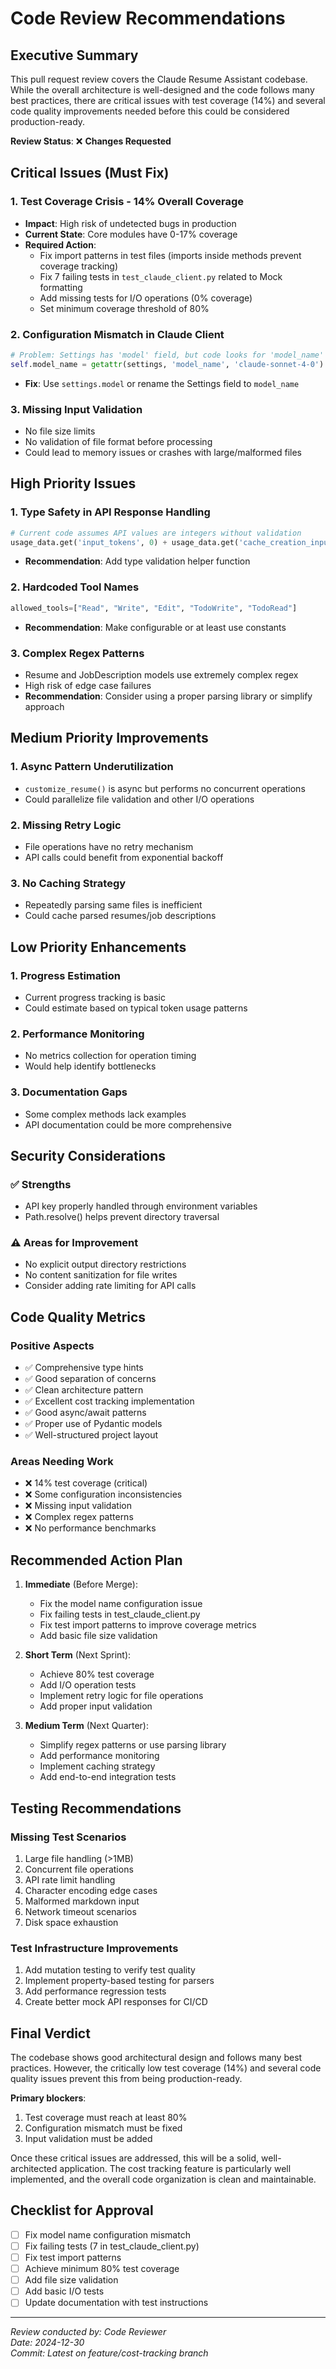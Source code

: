 # Code Review Recommendations

## Executive Summary

This pull request review covers the Claude Resume Assistant codebase. While the overall architecture is well-designed and the code follows many best practices, there are critical issues with test coverage (14%) and several code quality improvements needed before this could be considered production-ready.

**Review Status**: ❌ **Changes Requested**

## Critical Issues (Must Fix)

### 1. Test Coverage Crisis - 14% Overall Coverage
- **Impact**: High risk of undetected bugs in production
- **Current State**: Core modules have 0-17% coverage
- **Required Action**:
  - Fix import patterns in test files (imports inside methods prevent coverage tracking)
  - Fix 7 failing tests in `test_claude_client.py` related to Mock formatting
  - Add missing tests for I/O operations (0% coverage)
  - Set minimum coverage threshold of 80%

### 2. Configuration Mismatch in Claude Client
```python
# Problem: Settings has 'model' field, but code looks for 'model_name'
self.model_name = getattr(settings, 'model_name', 'claude-sonnet-4-0')
```
- **Fix**: Use `settings.model` or rename the Settings field to `model_name`

### 3. Missing Input Validation
- No file size limits
- No validation of file format before processing
- Could lead to memory issues or crashes with large/malformed files

## High Priority Issues

### 1. Type Safety in API Response Handling
```python
# Current code assumes API values are integers without validation
usage_data.get('input_tokens', 0) + usage_data.get('cache_creation_input_tokens', 0)
```
- **Recommendation**: Add type validation helper function

### 2. Hardcoded Tool Names
```python
allowed_tools=["Read", "Write", "Edit", "TodoWrite", "TodoRead"]
```
- **Recommendation**: Make configurable or at least use constants

### 3. Complex Regex Patterns
- Resume and JobDescription models use extremely complex regex
- High risk of edge case failures
- **Recommendation**: Consider using a proper parsing library or simplify approach

## Medium Priority Improvements

### 1. Async Pattern Underutilization
- `customize_resume()` is async but performs no concurrent operations
- Could parallelize file validation and other I/O operations

### 2. Missing Retry Logic
- File operations have no retry mechanism
- API calls could benefit from exponential backoff

### 3. No Caching Strategy
- Repeatedly parsing same files is inefficient
- Could cache parsed resumes/job descriptions

## Low Priority Enhancements

### 1. Progress Estimation
- Current progress tracking is basic
- Could estimate based on typical token usage patterns

### 2. Performance Monitoring
- No metrics collection for operation timing
- Would help identify bottlenecks

### 3. Documentation Gaps
- Some complex methods lack examples
- API documentation could be more comprehensive

## Security Considerations

### ✅ Strengths
- API key properly handled through environment variables
- Path.resolve() helps prevent directory traversal

### ⚠️  Areas for Improvement
- No explicit output directory restrictions
- No content sanitization for file writes
- Consider adding rate limiting for API calls

## Code Quality Metrics

### Positive Aspects
- ✅ Comprehensive type hints
- ✅ Good separation of concerns
- ✅ Clean architecture pattern
- ✅ Excellent cost tracking implementation
- ✅ Good async/await patterns
- ✅ Proper use of Pydantic models
- ✅ Well-structured project layout

### Areas Needing Work
- ❌ 14% test coverage (critical)
- ❌ Some configuration inconsistencies
- ❌ Missing input validation
- ❌ Complex regex patterns
- ❌ No performance benchmarks

## Recommended Action Plan

1. **Immediate** (Before Merge):
   - Fix the model name configuration issue
   - Fix failing tests in test_claude_client.py
   - Fix test import patterns to improve coverage metrics
   - Add basic file size validation

2. **Short Term** (Next Sprint):
   - Achieve 80% test coverage
   - Add I/O operation tests
   - Implement retry logic for file operations
   - Add proper input validation

3. **Medium Term** (Next Quarter):
   - Simplify regex patterns or use parsing library
   - Add performance monitoring
   - Implement caching strategy
   - Add end-to-end integration tests

## Testing Recommendations

### Missing Test Scenarios
1. Large file handling (>1MB)
2. Concurrent file operations
3. API rate limit handling
4. Character encoding edge cases
5. Malformed markdown input
6. Network timeout scenarios
7. Disk space exhaustion

### Test Infrastructure Improvements
1. Add mutation testing to verify test quality
2. Implement property-based testing for parsers
3. Add performance regression tests
4. Create better mock API responses for CI/CD

## Final Verdict

The codebase shows good architectural design and follows many best practices. However, the critically low test coverage (14%) and several code quality issues prevent this from being production-ready. 

**Primary blockers**:
1. Test coverage must reach at least 80%
2. Configuration mismatch must be fixed
3. Input validation must be added

Once these critical issues are addressed, this will be a solid, well-architected application. The cost tracking feature is particularly well implemented, and the overall code organization is clean and maintainable.

## Checklist for Approval

- [ ] Fix model name configuration mismatch
- [ ] Fix failing tests (7 in test_claude_client.py)
- [ ] Fix test import patterns
- [ ] Achieve minimum 80% test coverage
- [ ] Add file size validation
- [ ] Add basic I/O tests
- [ ] Update documentation with test instructions

---

*Review conducted by: Code Reviewer*  
*Date: 2024-12-30*  
*Commit: Latest on feature/cost-tracking branch*